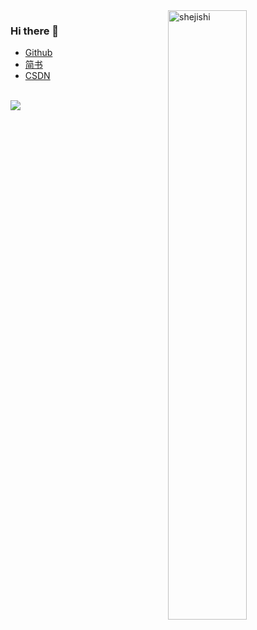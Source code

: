 <img align="right" width="50%" src="https://github-readme-stats.vercel.app/api?username=shejishi&show_icons=true&include_all_commits=true" alt="shejishi" />

### Hi there 👋
- [Github](https://github.com/shejishi)
- [简书](https://www.jianshu.com/u/b1c92a64018a)
- [CSDN](https://blog.csdn.net/sunyao19940708)

<br/>
<div>
  <a href="https://github.com/shejishi">
    <img align="center" src="https://github-readme-stats.vercel.app/api/top-langs/?username=shejishi&layout=dracula" />
  </a>
</div>


<!--
**shejishi/shejishi** is a ✨ _special_ ✨ repository because its `README.md` (this file) appears on your GitHub profile.

Here are some ideas to get you started:

- 🔭 I’m currently working on ...
- 🌱 I’m currently learning ...
- 👯 I’m looking to collaborate on ...
- 🤔 I’m looking for help with ...
- 💬 Ask me about ...
- 📫 How to reach me: ...
- 😄 Pronouns: ...
- ⚡ Fun fact: ...
-->
